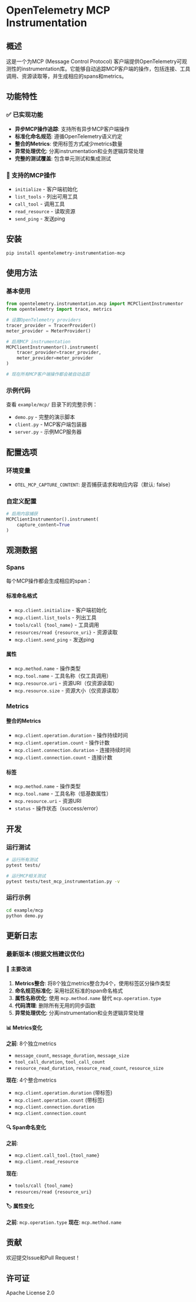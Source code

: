  # OpenTelemetry MCP Instrumentation

## 概述

这是一个为MCP (Message Control Protocol) 客户端提供OpenTelemetry可观测性的instrumentation库。它能够自动追踪MCP客户端的操作，包括连接、工具调用、资源读取等，并生成相应的spans和metrics。

## 功能特性

### ✅ 已实现功能
- **异步MCP操作追踪**: 支持所有异步MCP客户端操作
- **标准化命名规范**: 遵循OpenTelemetry语义约定
- **整合的Metrics**: 使用标签方式减少metrics数量
- **异常处理优化**: 分离instrumentation和业务逻辑异常处理
- **完整的测试覆盖**: 包含单元测试和集成测试

### 🔧 支持的MCP操作
- `initialize` - 客户端初始化
- `list_tools` - 列出可用工具
- `call_tool` - 调用工具
- `read_resource` - 读取资源
- `send_ping` - 发送ping

## 安装

```bash
pip install opentelemetry-instrumentation-mcp
```

## 使用方法

### 基本使用

```python
from opentelemetry.instrumentation.mcp import MCPClientInstrumentor
from opentelemetry import trace, metrics

# 设置OpenTelemetry providers
tracer_provider = TracerProvider()
meter_provider = MeterProvider()

# 启用MCP instrumentation
MCPClientInstrumentor().instrument(
    tracer_provider=tracer_provider,
    meter_provider=meter_provider
)

# 现在所有MCP客户端操作都会被自动追踪
```

### 示例代码

查看 `example/mcp/` 目录下的完整示例：
- `demo.py` - 完整的演示脚本
- `client.py` - MCP客户端包装器
- `server.py` - 示例MCP服务器

## 配置选项

### 环境变量

- `OTEL_MCP_CAPTURE_CONTENT`: 是否捕获请求和响应内容（默认: false）

### 自定义配置

```python
# 启用内容捕获
MCPClientInstrumentor().instrument(
    capture_content=True
)
```

## 观测数据

### Spans

每个MCP操作都会生成相应的span：

#### 标准命名格式
- `mcp.client.initialize` - 客户端初始化
- `mcp.client.list_tools` - 列出工具
- `tools/call {tool_name}` - 工具调用
- `resources/read {resource_uri}` - 资源读取
- `mcp.client.send_ping` - 发送ping

#### 属性
- `mcp.method.name` - 操作类型
- `mcp.tool.name` - 工具名称（仅工具调用）
- `mcp.resource.uri` - 资源URI（仅资源读取）
- `mcp.resource.size` - 资源大小（仅资源读取）

### Metrics

#### 整合的Metrics
- `mcp.client.operation.duration` - 操作持续时间
- `mcp.client.operation.count` - 操作计数
- `mcp.client.connection.duration` - 连接持续时间
- `mcp.client.connection.count` - 连接计数

#### 标签
- `mcp.method.name` - 操作类型
- `mcp.tool.name` - 工具名称（低基数属性）
- `mcp.resource.uri` - 资源URI
- `status` - 操作状态（success/error）

## 开发

### 运行测试

```bash
# 运行所有测试
pytest tests/

# 运行MCP相关测试
pytest tests/test_mcp_instrumentation.py -v
```

### 运行示例

```bash
cd example/mcp
python demo.py
```

## 更新日志

### 最新版本 (根据文档建议优化)

#### 🎯 主要改进
1. **Metrics整合**: 将8个独立metrics整合为4个，使用标签区分操作类型
2. **命名规范标准化**: 采用社区标准的span命名格式
3. **属性名称优化**: 使用 `mcp.method.name` 替代 `mcp.operation.type`
4. **代码清理**: 删除所有无用的同步函数
5. **异常处理优化**: 分离instrumentation和业务逻辑异常处理

#### 📊 Metrics变化
**之前**: 8个独立metrics
- `message_count`, `message_duration`, `message_size`
- `tool_call_duration`, `tool_call_count`
- `resource_read_duration`, `resource_read_count`, `resource_size`

**现在**: 4个整合metrics
- `mcp.client.operation.duration` (带标签)
- `mcp.client.operation.count` (带标签)
- `mcp.client.connection.duration`
- `mcp.client.connection.count`

#### 🔍 Span命名变化
**之前**:
- `mcp.client.call_tool.{tool_name}`
- `mcp.client.read_resource`

**现在**:
- `tools/call {tool_name}`
- `resources/read {resource_uri}`

#### 🏷️ 属性变化
**之前**: `mcp.operation.type`
**现在**: `mcp.method.name`

## 贡献

欢迎提交Issue和Pull Request！

## 许可证

Apache License 2.0